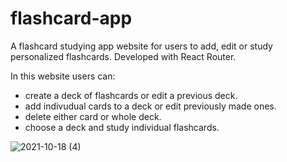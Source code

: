 # flashcard-app

A flashcard studying app website for users to add, edit or study personalized flashcards.  Developed with React Router.

In this website users can:
* create a deck of flashcards or edit a previous deck.
* add indivudual cards to a deck or edit previously made ones.
* delete either card or whole deck.
* choose a deck and study individual flashcards.

![2021-10-18 (4)](https://user-images.githubusercontent.com/83039749/147858537-2476d05c-bfb3-4c32-80a6-a149a178ea25.png)
